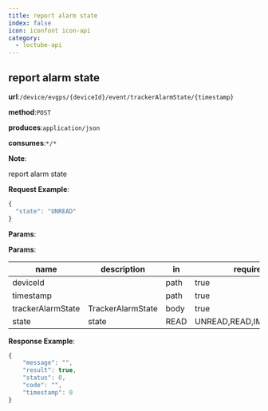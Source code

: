 ```yaml
---
title: report alarm state
index: false
icon: iconfont icon-api
category:
  - loctube-api
---
```


## report alarm state

**url**:`/device/evgps/{deviceId}/event/trackerAlarmState/{timestamp}`

**method**:`POST`

**produces**:`application/json`

**consumes**:`*/*`

**Note**:

report alarm state

**Request Example**:

```javascript
{
  "state": "UNREAD"
}
```

**Params**:



**Params**:

| name          | description          | in | require                          | type          | schema            |
| ----------------- | ----------------- | -------- | --------------------------------- | ----------------- | ----------------- |
| deviceId          |                   | path     | true                              | string            |                   |
| timestamp         |                   | path     | true                              | integer(int64)    |                   |
| trackerAlarmState | TrackerAlarmState | body     | true                              | TrackerAlarmState | TrackerAlarmState |
| state             | state        | READ     | UNREAD,READ,IMPORTANT |                   | false             |

**Response Example**:

```javascript
{
	"message": "",
	"result": true,
	"status": 0,
	"code": "",
	"timestamp": 0
}
```

